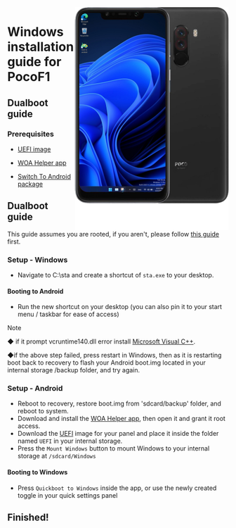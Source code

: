 <img align="right" src="beryllium.png" width="350" alt="Windows installation on beryllium">

# Windows installation guide for PocoF1

## Dualboot guide

### Prerequisites
- [UEFI image](https://github.com/n00b69/woaberyllium/releases/tag/UEFI)

- [WOA Helper app](https://github.com/n00b69/woaberyllium/releases/download/Dualboot/woahelper.apk)

- [Switch To Android package](https://github.com/n00b69/woaberyllium/releases/download/Dualboot/beryllium-sta.zip)


## Dualboot guide
This guide assumes you are rooted, if you aren't, please follow [this guide](root.md) first.

### Setup - Windows
- Navigate to C:\sta and create a shortcut of `sta.exe` to your desktop.

#### Booting to Android
  - Run the new shortcut on your desktop (you can also pin it to your start menu / taskbar for ease of access)
  > [!Note]
> ◆ if it prompt vcruntime140.dll error install [Microsoft Visual C++](https://aka.ms/vs/17/release/vc_redist.arm64.exe).
> 
> ◆if the above step failed, press restart in Windows, then as it is restarting boot back to recovery to flash your Android boot.img located in your internal storage /backup folder, and try again.


### Setup - Android
- Reboot to recovery, restore boot.img from 'sdcard/backup' folder, and reboot to system. 
- Download and install the [WOA Helper app](https://github.com/n00b69/woaberyllium/releases/download/Dualboot/woahelper.apk), then open it and grant it root access.
- Download the [UEFI](https://github.com/n00b69/woaberyllium/releases/tag/UEFI) image for your panel and place it inside the folder named `UEFI` in your internal storage.
- Press the `Mount Windows` button to mount Windows to your internal storage at `/sdcard/Windows`

#### Booting to Windows
  - Press `Quickboot to Windows` inside the app, or use the newly created toggle in your quick settings panel
  
## Finished!




















